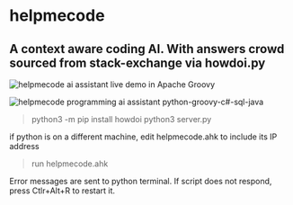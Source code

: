 # helpmecode

## A context aware coding AI. With answers crowd sourced from stack-exchange via howdoi.py

![helpmecode ai assistant live demo in Apache Groovy](helpme-apache-groovy-coding-ai-assistant-live-demo.gif)

![helpmecode programming ai assistant python-groovy-c#-sql-java](live-coding-machine-ai-demo.gif)

> python3 -m pip install howdoi
> python3 server.py

if python is on a different machine, edit helpmecode.ahk to include its IP address
> run helpmecode.ahk

Error messages are sent to python terminal. 
If script does not respond, press Ctlr+Alt+R to restart it.
